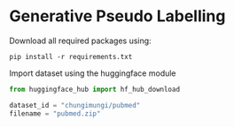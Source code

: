 # Generative Pseudo Labelling

Download all required packages using:

```pip install -r requirements.txt```

Import dataset using the huggingface module

```python
from huggingface_hub import hf_hub_download

dataset_id = "chungimungi/pubmed"
filename = "pubmed.zip"
```

